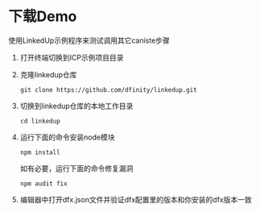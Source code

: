 # 下载Demo

使用LinkedUp示例程序来测试调用其它caniste步骤

1. 打开终端切换到ICP示例项目目录
2. 克隆linkedup仓库

   ```text
   git clone https://github.com/dfinity/linkedup.git
   ```

3. 切换到linkedup仓库的本地工作目录

   ```text
   cd linkedup
   ```

4. 运行下面的命令安装node模块

   ```text
   npm install
   ```

   如有必要，运行下面的命令修复漏洞

   ```text
   npm audit fix
   ```

5. 编辑器中打开dfx.json文件并验证dfx配置里的版本和你安装的dfx版本一致



